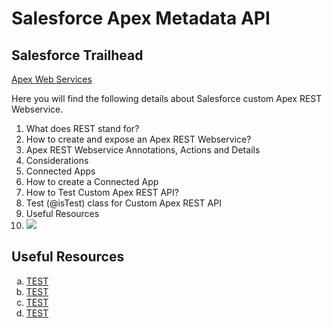 # Salesforce Apex Metadata API

## Salesforce Trailhead
<a href="https://trailhead.salesforce.com/en/modules/apex_integration_services/units/apex_integration_webservices" target="_blank" alt="Apex Web Services">Apex Web Services</a>

Here you will find the following details about Salesforce custom Apex REST Webservice.

<ol type="1">
<li>What does REST stand for?</li>
<li>How to create and expose an Apex REST Webservice?</li>
<li>Apex REST Webservice Annotations, Actions and Details</li>
<li>Considerations</li>
<li>Connected Apps</li>
<li>How to create a Connected App</li>
<li>How to Test Custom Apex REST API?</li>
<li>Test (@isTest) class for Custom Apex REST API</li>
<li>Useful Resources</li>
<li><img src="supportedimages/connectedapp1.png" /></li>
</ol>



## Useful Resources
<ol type="a">
<li><a href="" target="_blank" alt="TEST">TEST</a></li>
<li><a href="" target="_blank" alt="TEST">TEST</a></li>
<li><a href="" target="_blank" alt="TEST">TEST</a></li>
<li><a href="" target="_blank" alt="TEST">TEST</a></li>

</ol>
